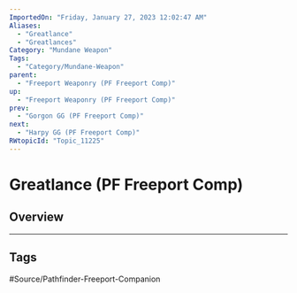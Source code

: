```yaml
---
ImportedOn: "Friday, January 27, 2023 12:02:47 AM"
Aliases:
  - "Greatlance"
  - "Greatlances"
Category: "Mundane Weapon"
Tags:
  - "Category/Mundane-Weapon"
parent:
  - "Freeport Weaponry (PF Freeport Comp)"
up:
  - "Freeport Weaponry (PF Freeport Comp)"
prev:
  - "Gorgon GG (PF Freeport Comp)"
next:
  - "Harpy GG (PF Freeport Comp)"
RWtopicId: "Topic_11225"
---
```

# Greatlance (PF Freeport Comp)
## Overview

---
## Tags
#Source/Pathfinder-Freeport-Companion


